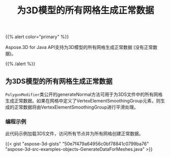 ﻿---
title: 为3D模型的所有网格生成正常数据
type: docs
weight: 40
url: /zh/java/generate-normal-data-for-all-meshes-of-3d-model/
description: Aspose.3D for Java API支持为3D模型的所有网格生成正常数据 (没有正常数据)。
---
{{% alert color="primary" %}} 

Aspose.3D for Java API支持为3D模型的所有网格生成正常数据 (没有正常数据)。

{{% /alert %}} 
## **为3DS模型的所有网格生成正常数据**
`PolygonModifier`类公开的generateNormal方法可用于为3DS文件中的所有网格生成正常数据。如果在网格中定义了VertexElementSmoothingGroup元素，则生成的正常数据将由VertexElementSmoothingGroup进行平滑处理。
### **编程示例**
此代码示例加载3DS文件，访问所有节点并为所有网格创建正常数据。

{{< gist "aspose-3d-gists" "50e7f479a64956c0bf78841c0799ba76" "aspose-3d-src-examples-objects-GenerateDataForMeshes.java" >}}
